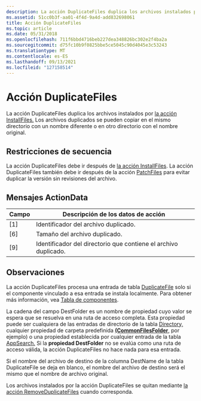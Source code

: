 ```yaml
---
description: La acción DuplicateFiles duplica los archivos instalados por la acción InstallFiles. Los archivos duplicados se pueden copiar en el mismo directorio con un nombre diferente o en otro directorio con el nombre original.
ms.assetid: 51cc0b3f-aa01-4f4d-9a4d-add832698061
title: Acción DuplicateFiles
ms.topic: article
ms.date: 05/31/2018
ms.openlocfilehash: 711f6bbd4716beb227dea348826bc302e2f4ba2a
ms.sourcegitcommit: d75fc10b9f0825bbe5ce5045c90d4045e3c53243
ms.translationtype: MT
ms.contentlocale: es-ES
ms.lasthandoff: 09/13/2021
ms.locfileid: "127158514"
---
```

# <a name="duplicatefiles-action"></a>Acción DuplicateFiles

La acción DuplicateFiles duplica los archivos instalados por [la acción InstallFiles.](installfiles-action.md) Los archivos duplicados se pueden copiar en el mismo directorio con un nombre diferente o en otro directorio con el nombre original.

## <a name="sequence-restrictions"></a>Restricciones de secuencia

La acción DuplicateFiles debe ir después de [la acción InstallFiles](installfiles-action.md). La acción DuplicateFiles también debe ir después de la acción [PatchFiles](patchfiles-action.md) para evitar duplicar la versión sin revisiones del archivo.

## <a name="actiondata-messages"></a>Mensajes ActionData



| Campo | Descripción de los datos de acción                       |
|-------|--------------------------------------------------|
| \[1\] | Identificador del archivo duplicado.                   |
| \[6\] | Tamaño del archivo duplicado.                         |
| \[9\] | Identificador del directorio que contiene el archivo duplicado. |



 

## <a name="remarks"></a>Observaciones

La acción DuplicateFiles procesa una entrada de tabla [DuplicateFile](duplicatefile-table.md) solo si el componente vinculado a esa entrada se instala localmente. Para obtener más información, vea [Tabla de componentes](component-table.md).

La cadena del campo DestFolder es un nombre de propiedad cuyo valor se espera que se resuelva en una ruta de acceso completa. Esta propiedad puede ser cualquiera de las entradas de directorio de la tabla [Directory,](directory-table.md) cualquier propiedad de carpeta predefinida [**(CommonFilesFolder**](commonfilesfolder.md), por ejemplo) o una propiedad establecida por cualquier entrada de la tabla [AppSearch.](appsearch-table.md) Si la **propiedad DestFolder** no se evalúa como una ruta de acceso válida, la acción DuplicateFiles no hace nada para esa entrada.

Si el nombre del archivo de destino de la columna DestName de la tabla DuplicateFile se deja en blanco, el nombre del archivo de destino será el mismo que el nombre de archivo original.

Los archivos instalados por la acción DuplicateFiles se quitan mediante [la acción RemoveDuplicateFiles](removeduplicatefiles-action.md) cuando corresponda.

 

 



